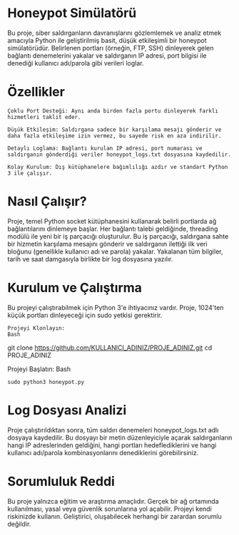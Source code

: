 # Honeypot Simülatörü

Bu proje, siber saldırganların davranışlarını gözlemlemek ve analiz etmek amacıyla Python ile geliştirilmiş basit, düşük etkileşimli bir honeypot simülatörüdür. 
Belirlenen portları (örneğin, FTP, SSH) dinleyerek gelen bağlantı denemelerini yakalar ve saldırganın IP adresi, port bilgisi ile denediği kullanıcı adı/parola gibi verileri loglar.



# Özellikler

    Çoklu Port Desteği: Aynı anda birden fazla portu dinleyerek farklı hizmetleri taklit eder.

    Düşük Etkileşim: Saldırgana sadece bir karşılama mesajı gönderir ve daha fazla etkileşime izin vermez, bu sayede risk en aza indirilir.

    Detaylı Loglama: Bağlantı kurulan IP adresi, port numarası ve saldırganın gönderdiği veriler honeypot_logs.txt dosyasına kaydedilir.

    Kolay Kurulum: Dış kütüphanelere bağımlılığı azdır ve standart Python 3 ile çalışır.

# Nasıl Çalışır?

Proje, temel Python socket kütüphanesini kullanarak belirli portlarda ağ bağlantılarını dinlemeye başlar. Her bağlantı talebi geldiğinde, threading modülü ile yeni bir iş parçacığı oluşturulur. 
Bu iş parçacığı, saldırgana sahte bir hizmetin karşılama mesajını gönderir ve saldırganın ilettiği ilk veri bloğunu (genellikle kullanıcı adı ve parola) yakalar. Yakalanan tüm bilgiler, tarih ve saat damgasıyla birlikte bir log dosyasına yazılır.



# Kurulum ve Çalıştırma

Bu projeyi çalıştırabilmek için Python 3'e ihtiyacınız vardır. Proje, 1024'ten küçük portları dinleyeceği için sudo yetkisi gerektirir.

    Projeyi Klonlayın:
    Bash

git clone https://github.com/KULLANICI_ADINIZ/PROJE_ADINIZ.git
cd PROJE_ADINIZ

Projeyi Başlatın:
Bash

    sudo python3 honeypot.py

    

# Log Dosyası Analizi

Proje çalıştırıldıktan sonra, tüm saldırı denemeleri honeypot_logs.txt adlı dosyaya kaydedilir. Bu dosyayı bir metin düzenleyiciyle açarak saldırganların hangi IP adreslerinden geldiğini, hangi portları hedeflediklerini ve 
hangi kullanıcı adı/parola kombinasyonlarını denediklerini görebilirsiniz.


# Sorumluluk Reddi

Bu proje yalnızca eğitim ve araştırma amaçlıdır. Gerçek bir ağ ortamında kullanılması, yasal veya güvenlik sorunlarına yol açabilir. Projeyi kendi riskinizde kullanın. Geliştirici, oluşabilecek herhangi bir zarardan sorumlu değildir.























